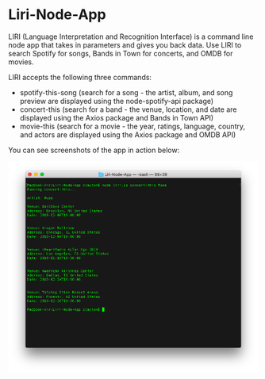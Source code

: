 # Liri-Node-App

LIRI (Language Interpretation and Recognition Interface) is a command line node app that takes in parameters and gives you back data. Use LIRI to search Spotify for songs, Bands in Town for concerts, and OMDB for movies.

LIRI accepts the following three commands:
- spotify-this-song (search for a song - the artist, album, and song preview are displayed using the node-spotify-api package)
- concert-this (search for a band - the venue, location, and date are displayed using the Axios package and Bands in Town API)
- movie-this (search for a movie - the year, ratings, language, country, and actors are displayed using the Axios package and OMDB API)

You can see screenshots of the app in action below:

![Screenshot](concert-this.png)
